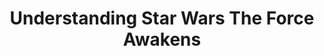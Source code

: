 ---
layout: project
title: Understanding Star Wars The Force Awakens
collection: projects
img: star-wars-the-force-awakens.jpg
description: Watched The Force Awakens a few weeks back. But I was left with more questions than answers. Who are our new characters? And how does their story fit into the larger story arc? Time to explore some Star Wars lore!
category_key: understanding_the_force_awakens
---